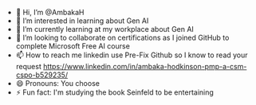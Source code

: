 - 👋 Hi, I’m @AmbakaH
- 👀 I’m interested in learning about Gen AI
- 🌱 I’m currently learning at my workplace about Gen AI
- 💞️ I’m looking to collaborate on certifications as I joined GitHub to complete Microsoft Free AI course
- 📫 How to reach me linkedin use Pre-Fix Github so I know to read your request https://www.linkedin.com/in/ambaka-hodkinson-pmp-a-csm-cspo-b529235/
- 😄 Pronouns: You choose
- ⚡ Fun fact: I'm studying the book Seinfeld to be entertaining

<!---
AmbakaH/AmbakaH is a ✨ special ✨ repository because its `README.md` (this file) appears on your GitHub profile.
You can click the Preview link to take a look at your changes.
--->
